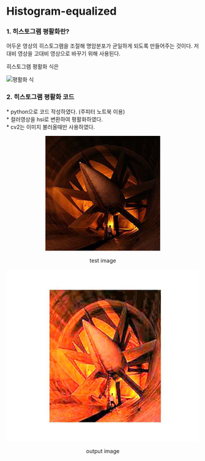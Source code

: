 # Histogram-equalized

<h3>1. 히스토그램 평활화란?</h3>
어두운 영상의 히스토그램을 조절해 명암분포가 균일하게 되도록 만들어주는 것이다.
저대비 영상을 고대비 영상으로 바꾸기 위해 사용된다.

히스토그램 평활화 식은 

![평활화 식](https://user-images.githubusercontent.com/89963228/228205415-3fee933e-014e-436a-a1ac-aed529ad58b5.PNG)




<h3>2. 히스토그램 평활화 코드</h3>
* python으로 코드 작성하였다. (주피터 노트북 이용)</br>
* 컬러영상을 hsi로 변환하여 평활화하였다.</br>
* cv2는 이미지 불러올때만 사용하였다.</br>

<p align="center"><img src="/test_image.jpg" width="300" height="300"/></center> </p>

<p align="center">test image</p>

<p align="center"><img src="/output_image.jpg" width="550" height="450"/></p>


<p align="center">output image</p>
